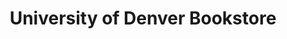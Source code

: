 ---
title: "University of Denver Bookstore"
url: /denver/university-of-denver-bookstore/
shop: books
---